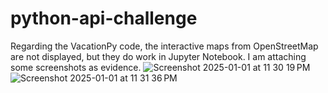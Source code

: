 # python-api-challenge

Regarding the VacationPy code, the interactive maps from OpenStreetMap are not displayed, but they do work in Jupyter Notebook. I am attaching some screenshots as evidence.
![Screenshot 2025-01-01 at 11 30 19 PM](https://github.com/user-attachments/assets/19e4d4f9-e27c-4825-98ba-26655c91ee31)
![Screenshot 2025-01-01 at 11 31 36 PM](https://github.com/user-attachments/assets/45dfbeea-21eb-44d0-84db-28edaaa7f0ae)
